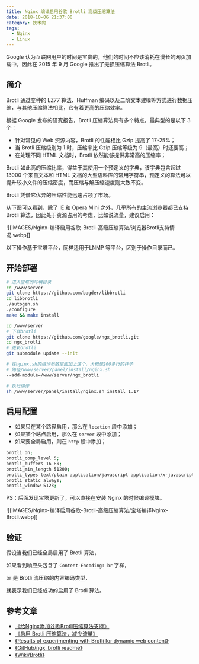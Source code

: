 ```yaml
---
title: Nginx 编译启用谷歌 Brotli 高级压缩算法
date: 2018-10-06 21:37:00
category: 技术向
tags:
  - Nginx
  - Linux
---
```


Google 认为互联网用户的时间是宝贵的，他们的时间不应该消耗在漫长的网页加载中，因此在 2015 年 9 月 Google 推出了无损压缩算法 Brotli。

## 简介

Brotli 通过变种的 LZ77 算法、Huffman 编码以及二阶文本建模等方式进行数据压缩，与其他压缩算法相比，它有着更高的压缩效率。

根据 Google 发布的研究报告，Brotli 压缩算法具有多个特点，最典型的是以下 3 个：

- 针对常见的 Web 资源内容，Brotli 的性能相比 Gzip 提高了 17-25%；
- 当 Brotli 压缩级别为 1 时，压缩率比 Gzip 压缩等级为 9（最高）时还要高；
- 在处理不同 HTML 文档时，Brotli 依然能够提供非常高的压缩率；

Brotli 如此高的压缩比率，得益于其使用一个预定义的字典，该字典包含超过 13000 个来自文本和 HTML 文档的大型语料库的常用字符串，预定义的算法可以提升较小文件的压缩密度，而压缩与解压缩速度则大致不变。

Brotli 凭借它优异的压缩性能迅速占领了市场。

从下图可以看到，除了 IE 和 Opera Mini 之外，几乎所有的主流浏览器都已支持 Brotli 算法，因此处于资源占用的考虑，比如说流量，建议启用：

![[IMAGES/Nginx-编译启用谷歌-Brotli-高级压缩算法/浏览器Brotli支持情况.webp]]

以下操作基于宝塔平台，同样适用于LNMP 等平台，区别于操作目录而已。

## 开始部署

```bash
# 进入宝塔的环境目录
cd /www/server
git clone https://github.com/bagder/libbrotli
cd libbrotli
./autogen.sh
./configure
make && make install

cd /www/server
# 下载brotli
git clone https://github.com/google/ngx_brotli.git
cd ngx_brotli
# 更新brotli
git submodule update --init

# 在nginx.sh的编译参数里面加上这个，大概是200多行的样子
# 路径/www/server/panel/install/nginx.sh
--add-module=/www/server/ngx_brotli

# 执行编译
sh /www/server/panel/install/nginx.sh install 1.17

```

## 启用配置

- 如果只在某个路径启用，那么在 `location` 段中添加；
- 如果某个站点启用，那么在 `server` 段中添加；
- 如果要全局启用，则在 `http` 段中添加；

```bash
brotli on;
brotli_comp_level 5;
brotli_buffers 16 8k;
brotli_min_length 51200;
brotli_types text/plain application/javascript application/x-javascript text/javascript text/css application/xml;
brotli_static always;
brotli_window 512k;
```

PS：后面发现宝塔更新了，可以直接在安装 Nginx 的时候编译模块。

![[IMAGES/Nginx-编译启用谷歌-Brotli-高级压缩算法/宝塔编译Nginx-Brotli.webp]]
## 验证

假设当我们已经全局启用了 Brotli 算法，

如果看到响应头包含了 `Content-Encoding: br` 字样，

br 是 Brotli 流压缩的内容编码类型，

就表示我们已经成功的启用了 Brotli 算法。

## 参考文章

- [《给Nginx添加谷歌Brotli压缩算法支持》](https://www.imydl.tech/lnmp/510.html)
- [《启用 Brotli 压缩算法，减少流量》](https://www.qtxh.net/2016/08/25/qi-yong-brotli-ya-suo-suan-fa-ti-gao-xing-neng/)
- [《Results of experimenting with Brotli for dynamic web content》](https://blog.cloudflare.com/results-experimenting-brotli/)
- [《GitHub/ngx_brotli readme》](https://github.com/google/ngx_brotli/blob/master/README.md)
- [《Wiki/Brotli》](https://zh.wikipedia.org/wiki/Brotli)